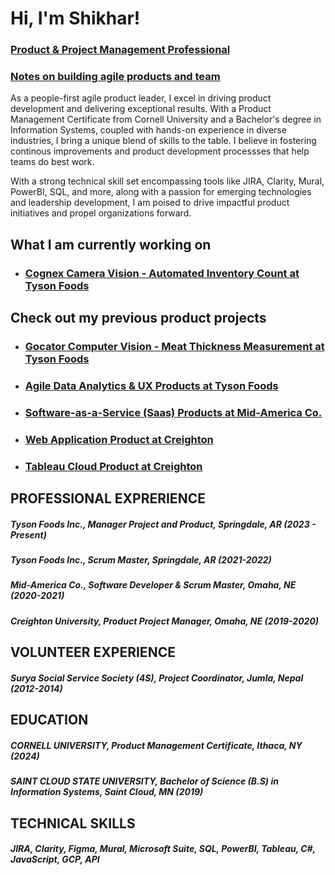 <h1>Hi, I'm Shikhar!</h1>
<h3><a href="https://www.linkedin.com/in/shikharstha/">Product & Project Management Professional</a></h3>
<h3><a href="https://www.linkedin.com/build-relation/newsletter-follow?entityUrn=7137295985310924800">Notes on building agile products and team </a></h3>

As a people-first agile product leader, I excel in driving product development and delivering exceptional results. With a Product Management Certificate from Cornell University and a Bachelor's degree in Information Systems, coupled with hands-on experience in diverse industries, I bring a unique blend of skills to the table. I believe in fostering continous improvements and product development processses that help teams do best work. 

With a strong technical skill set encompassing tools like JIRA, Clarity, Mural, PowerBI, SQL, and more, along with a passion for emerging technologies and leadership development, I am poised to drive impactful product initiatives and propel organizations forward.

## What I am currently working on
* ### [Cognex Camera Vision - Automated Inventory Count at Tyson Foods](CognexProduct@tysonfoods.md)

## Check out my previous product projects
* ### [Gocator Computer Vision - Meat Thickness Measurement at Tyson Foods](GocatorProduct@tysonfoods.md)
* ### [Agile Data Analytics & UX Products at Tyson Foods](DataAnalytics&UXUI@tysonfoods.md)
* ### [Software-as-a-Service (Saas) Products at Mid-America Co.](SaaSproduct@MACC.md)
* ### [Web Application Product at Creighton](WebAppsProduct@Creighton.md)
* ### [Tableau Cloud Product at Creighton](TableauMVP@Creighton.md)

## PROFESSIONAL EXPRERIENCE
##### Tyson Foods Inc., Manager Project and Product, Springdale, AR (2023 - Present) <br />
##### Tyson Foods Inc., Scrum Master, Springdale, AR (2021-2022) <br />
##### Mid-America Co.,  Software Developer & Scrum Master, Omaha, NE (2020-2021) <br />
##### Creighton University, Product Project Manager, Omaha, NE (2019-2020) <br />

## VOLUNTEER EXPERIENCE
##### Surya Social Service Society (4S), Project Coordinator, Jumla, Nepal (2012-2014)

## EDUCATION
##### CORNELL UNIVERSITY, Product Management Certificate, Ithaca, NY (2024) <br />
##### SAINT CLOUD STATE UNIVERSITY, Bachelor of Science (B.S) in Information Systems, Saint Cloud, MN (2019)

## TECHNICAL SKILLS
##### JIRA, Clarity, Figma, Mural, Microsoft Suite, SQL, PowerBI, Tableau, C#, JavaScript, GCP, API

